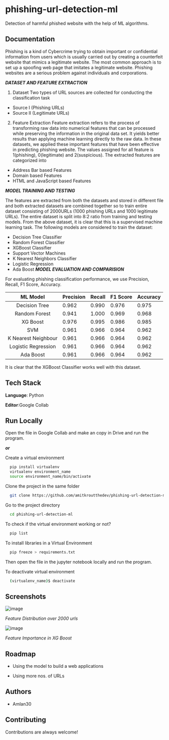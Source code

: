 
# phishing-url-detection-ml

Detection of harmful phished website with the help of ML algorithms.


## Documentation

Phishing is a kind of Cybercrime trying to obtain important or confidential information from users which is usually carried out by creating
a counterfeit website that mimics a legitimate website.
The most common approach is to set up a spoofing web page that imitates a legitimate website. Phishing websites are a serious problem 
against individuals and corporations. 

***DATASET AND FEATURE EXTRACTION***

1.  Dataset
Two types of URL sources are collected for conducting the classification task
- Source I (Phishing URLs)
- Source II (Legitimate URLs)
2. Feature Extraction
Feature extraction refers to the process of transforming raw data into numerical features that can be processed while preserving the 
information in the original data set. It yields better results than applying machine learning directly to the raw data. 
In these datasets, we applied these important features that have been effective in predicting phishing website. 
The values assigned for all feature is 1(phishing), 0(legitimate) and 2(suspicious).
The extracted features are categorized into
- Address Bar based Features
- Domain based Features
- HTML and JavaScript based Features

***MODEL TRAINING AND TESTING***

The features are extracted from both the datasets and stored in different file and both extracted datasets are combined together so to 
train entire dataset consisting of 2000URLs (1000 phishing URLs and 1000 legitimate URLs).
The entire dataset is split into 8:2 ratio from training and testing models. From the above dataset, it is clear that this is a 
supervised machine learning task.
The following models are considered to train the dataset:
- Decision Tree Classifier
- Random Forest Classifier
- XGBoost Classifier
- 	Support Vector Machines
- 	K Nearest Neighbors Classifier
- 	Logistic Regression
- 	Ada Boost
***MODEL EVALUATION AND COMPARISION***

For evaluating phishing classification performance, we use Precision, Recall, F1 Score, Accuracy.

|       ML Model      | Precision | Recall | F1 Score | Accuracy |
|:-------------------:|-----------|--------|----------|----------|
| Decision Tree       | 0.962     | 0.990  | 0.976    | 0.975    |
| Random Forest       | 0.941     | 1.000  | 0.969    | 0.968    |
| XG Boost            | 0.976     | 0.995  | 0.986    | 0.985    |
| SVM                 | 0.961     | 0.966  | 0.964    | 0.962    |
| K Nearest Neighbour | 0.961     | 0.966  | 0.964    | 0.962    |
| Logistic Regression | 0.961     | 0.966  | 0.964    | 0.962    |
| Ada Boost           | 0.961     | 0.966  | 0.964    | 0.962    |

It is clear that the XGBoost Classifier works well with this dataset.
## Tech Stack

**Language**: Python

**Editor**:Google Collab

## Run Locally

Open the file in Google Collab and make an copy in Drive and run the program.

***or***

Create a virtual environment

```bash
  pip install virtualenv 
  virtualenv environment_name
  source environment_name/bin/activate
```

Clone the project in the same folder

```bash
  git clone https://github.com/amitkroutthedev/phishing-url-detection-ml.git
```
Go to the project directory

```bash
  cd phishing-url-detection-ml
```
To check if the virtual environment working or not?

```bash
  pip list
```

To install libraries in a Virtual Environment

```bash
  pip freeze > requirements.txt
```
Then open the file in the jupyter notebook locally and run the program.

To deactivate virtual environment

```bash
  (virtualenv_name)$ deactivate
```
## Screenshots


![image](https://user-images.githubusercontent.com/48612930/180358650-c098e005-817e-4503-a3f6-35d8d11d1049.png)

*Feature Distribution over 2000 urls*

![image](https://user-images.githubusercontent.com/48612930/180358274-dcdd8a7a-7952-4ad5-af5f-0cf3c1a2caee.png)

*Feature Importance in XG Boost*
## Roadmap

- Using the model to build a web applications

- Using more nos. of URLs


## Authors

- Amlan30


## Contributing

Contributions are always welcome!
